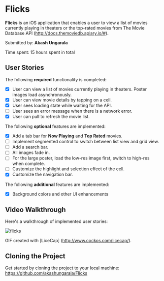 # Flicks
**Flicks** is an iOS application that enables a user to view a list of movies currently playing in theaters or the top-rated movies from The Movie Database API (http://docs.themoviedb.apiary.io/#).

Submitted by: **Akash Ungarala**

Time spent: 15 hours spent in total

## User Stories

The following **required** functionality is completed:

- [x] User can view a list of movies currently playing in theaters. Poster images load asynchronously.
- [x] User can view movie details by tapping on a cell.
- [x] User sees loading state while waiting for the API.
- [ ] User sees an error message when there is a network error.
- [x] User can pull to refresh the movie list.

The following **optional** features are implemented:

- [x] Add a tab bar for **Now Playing** and **Top Rated** movies.
- [ ] Implement segmented control to switch between list view and grid view.
- [ ] Add a search bar.
- [ ] All images fade in.
- [ ] For the large poster, load the low-res image first, switch to high-res when complete.
- [ ] Customize the highlight and selection effect of the cell.
- [x] Customize the navigation bar.

The following **additional** features are implemented:

- [x] Background colors and other UI enhancements

## Video Walkthrough 

Here's a walkthrough of implemented user stories:

![flicks](https://cloud.githubusercontent.com/assets/7720015/19462325/0a46b284-94ba-11e6-902f-233ae7cd37f2.gif)

GIF created with [LiceCap] (http://www.cockos.com/licecap/).

## Cloning the Project

Get started by cloning the project to your local machine: https://github.com/akashungarala/Flicks
